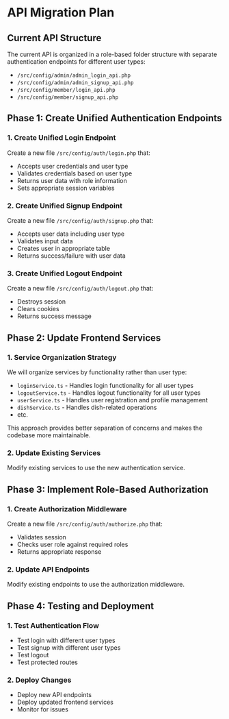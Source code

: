 # API Migration Plan

## Current API Structure
The current API is organized in a role-based folder structure with separate authentication endpoints for different user types:

- `/src/config/admin/admin_login_api.php`
- `/src/config/admin/admin_signup_api.php`
- `/src/config/member/login_api.php`
- `/src/config/member/signup_api.php`

## Phase 1: Create Unified Authentication Endpoints

### 1. Create Unified Login Endpoint
Create a new file `/src/config/auth/login.php` that:
- Accepts user credentials and user type
- Validates credentials based on user type
- Returns user data with role information
- Sets appropriate session variables

### 2. Create Unified Signup Endpoint
Create a new file `/src/config/auth/signup.php` that:
- Accepts user data including user type
- Validates input data
- Creates user in appropriate table
- Returns success/failure with user data

### 3. Create Unified Logout Endpoint
Create a new file `/src/config/auth/logout.php` that:
- Destroys session
- Clears cookies
- Returns success message

## Phase 2: Update Frontend Services

### 1. Service Organization Strategy
We will organize services by functionality rather than user type:
- `loginService.ts` - Handles login functionality for all user types
- `logoutService.ts` - Handles logout functionality for all user types
- `userService.ts` - Handles user registration and profile management
- `dishService.ts` - Handles dish-related operations
- etc.

This approach provides better separation of concerns and makes the codebase more maintainable.

### 2. Update Existing Services
Modify existing services to use the new authentication service.

## Phase 3: Implement Role-Based Authorization

### 1. Create Authorization Middleware
Create a new file `/src/config/auth/authorize.php` that:
- Validates session
- Checks user role against required roles
- Returns appropriate response

### 2. Update API Endpoints
Modify existing endpoints to use the authorization middleware.

## Phase 4: Testing and Deployment

### 1. Test Authentication Flow
- Test login with different user types
- Test signup with different user types
- Test logout
- Test protected routes

### 2. Deploy Changes
- Deploy new API endpoints
- Deploy updated frontend services
- Monitor for issues
